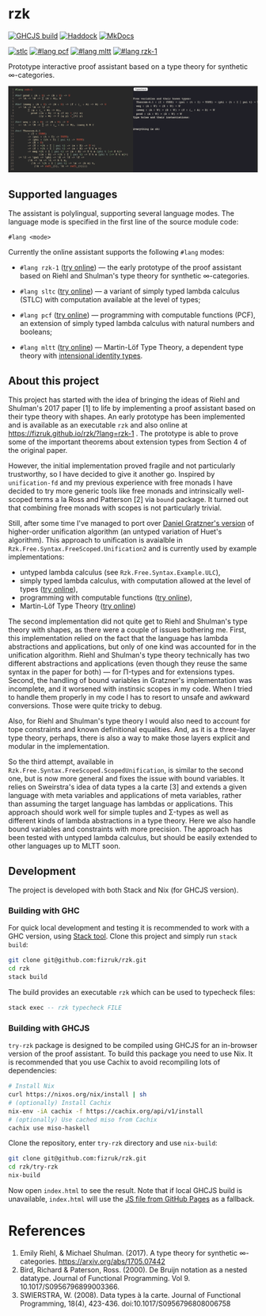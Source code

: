 # rzk


[![GHCJS build](https://github.com/fizruk/rzk/actions/workflows/ghcjs.yml/badge.svg)](https://github.com/fizruk/rzk/actions/workflows/ghcjs.yml)
[![Haddock](https://shields.io/badge/Haddock-documentation-informational)](https://fizruk.github.io/rzk/haddock/index.html)
[![MkDocs](https://shields.io/badge/MkDocs-documentation-informational)](https://fizruk.github.io/rzk/split.html)

[![stlc](https://shields.io/static/v1?label=lang&message=stlc&color=blueviolet)](https://fizruk.github.io/rzk/?lang=stlc)
[![`#lang pcf`](https://shields.io/static/v1?label=lang&message=pcf&color=blueviolet)](https://fizruk.github.io/rzk/?lang=pcf)
[![`#lang mltt`](https://shields.io/static/v1?label=lang&message=mltt&color=blueviolet)](https://fizruk.github.io/rzk/?lang=mltt)
[![`#lang rzk-1`](https://shields.io/static/v1?label=lang&message=rzk-1&color=blueviolet)](https://fizruk.github.io/rzk/?lang=rzk-1)

Prototype interactive proof assistant based on a type theory for synthetic ∞-categories.

[![Early prototype demo.](images/rzk-1-demo.png)](https://fizruk.github.io/rzk/?lang=rzk-1)

## Supported languages

The assistant is polylingual, supporting several language modes. The language mode is specified in the first line of the source module code:

```
#lang <mode>
```

Currently the online assistant supports the following `#lang` modes:

- `#lang rzk-1` ([try online](https://fizruk.github.io/rzk/?lang=rzk-1)) —
  the early prototype of the proof assistant based on Riehl and Shulman's type theory for synthetic ∞-categories.

- `#lang sltc` ([try online](https://fizruk.github.io/rzk/?lang=stlc)) —
  a variant of simply typed lambda calculus (STLC) with computation available at the level of types;

- `#lang pcf` ([try online](https://fizruk.github.io/rzk/?lang=pcf)) —
  programming with computable functions (PCF), an extension of simply typed lambda calculus with natural numbers and booleans;

- `#lang mltt` ([try online](https://fizruk.github.io/rzk/?lang=mltt)) —
  Martin-Löf Type Theory, a dependent type theory with [intensional identity types](https://ncatlab.org/nlab/show/identity+type).

## About this project

This project has started with the idea of bringing the ideas of Riehl and Shulman's 2017 paper [1] to life by implementing a proof assistant based on their type theory with shapes.
An early prototype has been implemented and is available as an executable `rzk` and also online at https://fizruk.github.io/rzk/?lang=rzk-1 .
The prototype is able to prove some of the important theorems about extension types from Section 4 of the original paper.

However, the initial implementation proved fragile and not particularly trustworthy, so I have decided to give it another go. Inspired by `unification-fd` and my previous experience with free monads I have decided to try more generic tools like free monads and intrinsically well-scoped terms a la Ross and Patterson [2] via `bound` package. It turned out that combining free monads with scopes is not particularly trivial.

Still, after some time I've managed to port over [Daniel Gratzner's version](https://github.com/jozefg/higher-order-unification) of higher-order unification algorithm (an untyped variation of Huet's algorithm). This approach to unification is avaialble in `Rzk.Free.Syntax.FreeScoped.Unification2` and is currently used by example implementations:
- untyped lambda calculus (see `Rzk.Free.Syntax.Example.ULC`),
- simply typed lambda calculus, with computation allowed at the level of types ([try online](https://fizruk.github.io/rzk/?lang=stlc)),
- programming with computable functions ([try online](https://fizruk.github.io/rzk/?lang=pcf)),
- Martin-Löf Type Theory ([try online](https://fizruk.github.io/rzk/?lang=mltt))

The second implementation did not quite get to Riehl and Shulman's type theory with shapes, as there were a couple of issues bothering me. First, this implementation relied on the fact that the language has lambda abstractions and applications, but only of one kind was accounted for in the unification algorithm. Riehl and Shulman's type theory technically has two different abstractions and applications (even though they reuse the same syntax in the paper for both) — for Π-types and for extensions types. Second, the handling of bound variables in Gratzner's implementation was incomplete, and it worsened with instinsic scopes in my code. When I tried to handle them properly in my code I has to resort to unsafe and awkward conversions. Those were quite tricky to debug.

Also, for Riehl and Shulman's type theory I would also need to account for tope constraints and known definitional equalities. And, as it is a three-layer type theory, perhaps, there is also a way to make those layers explicit and modular in the implementation.

So the third attempt, available in `Rzk.Free.Syntax.FreeScoped.ScopedUnification`, is similar to the second one, but is now more general and fixes the issue with bound variables. It relies on Sweirstra's idea of data types a la carte [3] and extends a given language with meta variables and applications of meta variables, rather than assuming the target language has lambdas or applications. This approach should work well for simple tuples and Σ-types as well as different kinds of lambda abstractions in a type theory. Here we also handle bound variables and constraints with more precision. The approach has been tested with untyped lambda calculus, but should be easily extended to other languages up to MLTT soon.

## Development

The project is developed with both Stack and Nix (for GHCJS version).

### Building with GHC

For quick local development and testing it is recommended to work with a GHC version, using [Stack tool](https://docs.haskellstack.org/en/stable/README/). Clone this project and simply run `stack build`:

```sh
git clone git@github.com:fizruk/rzk.git
cd rzk
stack build
```

The build provides an executable `rzk` which can be used to typecheck files:

```haskell
stack exec -- rzk typecheck FILE
```

### Building with GHCJS

`try-rzk` package is designed to be compiled using GHCJS for an in-browser version of the proof assistant. To build this package you need to use Nix. It is recommended that you use Cachix to avoid recompiling lots of dependencies:

```sh
# Install Nix
curl https://nixos.org/nix/install | sh
# (optionally) Install Cachix
nix-env -iA cachix -f https://cachix.org/api/v1/install
# (optionally) Use cached miso from Cachix
cachix use miso-haskell
```

Clone the repository, enter `try-rzk` directory and use `nix-build`:
```sh
git clone git@github.com:fizruk/rzk.git
cd rzk/try-rzk
nix-build
```

Now open `index.html` to see the result. Note that if local GHCJS build is unavailable, `index.html` will use the [JS file from GitHub Pages](https://fizruk.github.io/rzk/result/bin/try-rzk.jsexe/all.js) as a fallback.

# References

1. Emily Riehl, & Michael Shulman. (2017). A type theory for synthetic ∞-categories. https://arxiv.org/abs/1705.07442
2. Bird, Richard & Paterson, Ross. (2000). De Bruijn notation as a nested datatype. Journal of Functional Programming. Vol 9. 10.1017/S0956796899003366. 
3. SWIERSTRA, W. (2008). Data types à la carte. Journal of Functional Programming, 18(4), 423-436. doi:10.1017/S0956796808006758
